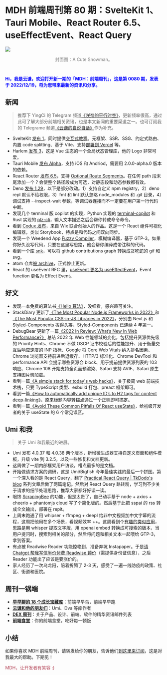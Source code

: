 # MDH 前端周刊第 80 期：SvelteKit 1、Tauri Mobile、React Router 6.5、useEffectEvent、React Query

<img src="https://image-1256177414.cos.ap-shanghai.myqcloud.com/uPic/sorrycc_a_cute_snowman_f68682ad-1019-4a97-b530-533c2909bb39.png" style="margin:0;padding:0;vertical-align:middle;" />

<p style="color:gray;text-align:center;margin-bottom:3em;">封面图：A Cute Snowman。</p>

<p style="color:blue;font-weight:bold;">Hi，我是云谦，欢迎打开新一期的「MDH：前端周刊」，这是第 0080 期，发表于 2022/12/19，将为您带来最新的资讯和分享。</p>

## 新闻
> 推荐下 YingCi 的 Telegram 频道[《咲奈的平行时空》](https://t.me/SakinaSpace)，更新频率很高，通过此可了解大部分前端相关资讯，也是本文新闻的重要渠道之一。也可订阅我的 Telegrame 频道[《云谦的自说自话》](https://t.me/yqtalk)作为补充。

* SvelteKit [发布 1](https://svelte.dev/blog/announcing-sveltekit-1.0)，同时提供[交互式教程](https://learn.svelte.dev/)。元框架、SSR、SSG、约定式路由、内置 code splitting、基于 Vite、支持[部署到 Vercel](https://vercel.com/blog/using-sveltekit-1-0-on-vercel) 等。
* Harlem [发布 3](https://github.com/andrewcourtice/harlem)，这是 Vue 生态的一个全局状态管理库，他的 Logo 非常可爱。
* Tauri Mobile [发布 Alpha](https://tauri.app/blog/2022/12/09/tauri-mobile-alpha/)，支持 iOS 和 Andriod，需要用 2.0.0-alpha.0 版本的依赖。
* React Router [发布 6.5](https://github.com/remix-run/react-router/releases/tag/react-router%406.5.0)，支持 [Optional Route Segments](https://github.com/remix-run/react-router/issues/9546)。在任何 path 段末尾添加一个 ? 会使整个路径段成为可选，对静态段和动态参数都有效。
* Deno [发布 1.29](https://deno.com/blog/v1.29)，以下是部分改动。1）支持自定义 npm registry，2）deno repl 默认不给权限，3）fmt 和 lint 默认忽略 node_modules 和 .git 目录，4）调试支持 --inspect-wait 参数，等调试器连接而不一定要在用户第一行代码中断。
* 发现几个 terminal 版 copilot 的实现，Python 实现的 [terminal-copilot](https://github.com/Methexis-Inc/terminal-copilot) 和 Rust 实现的 [plz-cli](https://github.com/m1guelpf/plz-cli)，输入文本描述之后会帮你转成命令命令。
* 看到 [Codux 发布](https://dev.to/codux/introducing-codux-15j5)，来自 Wix 联合创始人的作品。这是一个 React 组件可视化编辑器，类似 Storybook，特点是和代码之间双向同步。
* 发现一个 Weedend App [Fuzzy Compiler](https://fuzzy.yohei.me/)，模糊编译器，基于 GTP-3。如果你好久没写代码，只要在这里写思路，他会帮你编译成带注释的代码。
* 看到一个库 [snk](https://github.com/Platane/snk)，可以将 github contributions graph 转换成贪吃蛇的 gif 和 svg。
* atom 仓库[被 archive](https://github.com/atom/atom)，正式停止更新。
* React 的 useEvent RFC 里，[useEvent 更名为 useEffectEvent](https://github.com/reactjs/reactjs.org/pull/5373)，Event function 更名为 Effect Event。

## 好文
* 发现一本免费的算法书[《Hello 算法》](https://www.hello-algo.com/)，没细看，感兴趣可关注。
* StackDiary 更新了[《The Most Popular Node.js Frameworks in 2022》](https://stackdiary.com/node-js-frameworks/)和[《The Most Popular CSS-in-JS Libraries in 2022》](https://stackdiary.com/css-in-js-libraries/)，分别由 Next.js 和 Styled-Components 拔得头筹，Styled-Components 已连续 4 年第一。
* DebugBear 更新了一篇[《2022 In Review: What’s New In Web Performance?》](https://www.debugbear.com/blog/2022-in-web-performance) 总结 2022 年 Web 性能领域的变化，包括提升资源优先级的 Priority Hints、Chrome 不做 OSCP 证书校验后的性能提升、用于衡量交互后响应速度的 INP 指标、Google 将 Core Web Vitals 纳入排名因素、Chrome 浏览器支持前进后退缓存、HTTP/3 标准化、Chrome DevTool 和 performance API 会提示哪些资源会 block、用于提前提供资源列表的 103 响应、Chrome 108 开始支持全页面预渲染、Safari 支持 AVIF、Safari 原生支持图片懒加载。
* 看到一篇[《A simple stack for today's web hacks》](https://neugierig.org/software/blog/2022/12/simple-web-hacks.html)，关于极简 web 前端技术栈，只要 TypeScript 类型、esbuild 打包、preact 框架即可。
* 看到一篇[《How to automatically add unique ID’s to H2 tags for content deep-linking》](http://www.js-craft.io/blog/how-to-automatically-add-unique-ids-to-h2-tags-for-content-deep-linking/)，原来标题内容转锚点通过一个正则即可搞定。
* 看到一篇[《Avoid These Common Pitfalls Of React useState》](https://profy.dev/article/react-usestate-pitfalls)，给初级开发者的关于 useState 的 6 个常见误区。

## Umi 和我
> 关于 Umi 和我最近的进展。

* Umi 发布 4.0.37 和 4.0.38 两个版本，新增微生成器支持自定义页面和组件模板，升级 vite 到 3.2.5，以及一些修复和文档更新。
* 这周做了一期内部框架用户访谈，槽点最多的是文档。
* 开始做请求方案的调研，这是 Umi/Bigfish 今年最佳实践的最后一个拼图。第一个深入看的是 React Query，翻了 [Practical React Query | TkDodo's blog](https://tkdodo.eu/blog/practical-react-query) 系列文章后做了两篇笔记。然后对 React Query 路转粉，学习到不少关于请求的细节处理思路，推荐大家都好好读一读。
* 眼馋 [ScrapingBee](https://www.scrapingbee.com/) 的功能，但是太贵了，自己动手基于 node + axios + cheerio + phantomjs cloud 写了个简化版的。然后基于此把 sspai 的 rss 转成全文输出，部署在 repit。
* 上周末跑通了用 whipser + ffmpeg + deepl 给非中文视频加中文字幕的流程，这周把他用在多个场景，看视频效率 ++。这周看到个[有趣的类似应用](https://kill-the-newsletter.com/alternates/8ho1zeo0yjbatu07.html)，思路是用 whisper 提取文字版，用 openai embed 转换成可搜索的版本，当用户提问时，搜索到相关的部分，然后将问题和相关文本一起喂给 GTP-3，拿到答案。
* 有点被 Readwise Reader 功能惊艳到，准备弃坑 Instapaper。于是[请 Chatgpt 帮我写信半价付费 Readwise 锁价](https://t.me/yqtalk/45)（需提供身份证信息），之后 Reader 功能出了应该是要涨价的。
* 家人经历了一次乌龙阳，陪着折腾了 2-3 天，感受了一遍一线防疫的政策、社区、街道和医院。


## 周刊一锅端

- [**早早聊的 18 个成长宝藏库**](https://mp.weixin.qq.com/s/3yLbUwqzSy2gFHXkO0PICg)：前端早早鸟，前端早早跑
- [**云谦和他的朋友们**](https://mp.weixin.qq.com/s/NGux3r0P1JJH_z4-vfeksQ)：Umi、Dva 等库作者
- [**DEX 周刊**](https://newsletter.dex.group/)：关于产品、设计、前端、软件的精华资讯邮件列表
- [**前端食堂**](https://mp.weixin.qq.com/s/86Cz3KUWqutu9J0V4tyabQ)：你的前端食堂，吃好每一顿饭

## 小结

如果你喜欢 MDH 前端周刊，请转发给你的朋友，告诉他们[到这里来订阅](https://mp.weixin.qq.com/s?__biz=MjM5NDgyODI4MQ%3D%3D&mid=2247484802&idx=1&sn=caa84339125510680d435a40280a6600)，这是对我最大的帮助。下期见！

<p style="color:#b5495b;">MDH，让开发者有笑容 :)</p>
